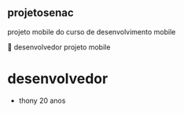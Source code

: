 ## projetosenac
projeto mobile do curso de desenvolvimento mobile

<hl> 📕 desenvolvedor projeto mobile 



 # desenvolvedor

 + thony 20 anos
